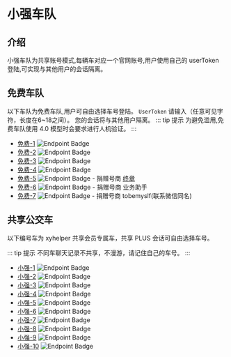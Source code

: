 # 小强车队

## 介绍

小强车队为共享账号模式,每辆车对应一个官网账号,用户使用自己的 userToken 登陆,可实现与其他用户的会话隔离。

## 免费车队

以下车队为免费车队,用户可自由选择车号登陆。 `UserToken` 请输入（任意可见字符，长度在6~18之间）。 您的会话将与其他用户隔离。
::: tip 提示
为避免滥用,免费车队使用 4.0 模型时会要求进行人机验证。
:::

- [免费-1](https://free-1.xyhelper.cn) ![Endpoint Badge](https://shields.xyhelper.com.cn/endpoint?url=https%3A%2F%2Ffree-1.xyhelper.cn%2Fendpoint)
- [免费-2](https://free-2.xyhelper.cn) ![Endpoint Badge](https://shields.xyhelper.com.cn/endpoint?url=https%3A%2F%2Ffree-2.xyhelper.cn%2Fendpoint)
- [免费-3](https://free-3.xyhelper.cn) ![Endpoint Badge](https://shields.xyhelper.com.cn/endpoint?url=https%3A%2F%2Ffree-3.xyhelper.cn%2Fendpoint)
- [免费-4](https://free-4.xyhelper.cn) ![Endpoint Badge](https://shields.xyhelper.com.cn/endpoint?url=https%3A%2F%2Ffree-4.xyhelper.cn%2Fendpoint)
- [免费-5](https://free-5.xyhelper.cn) ![Endpoint Badge](https://shields.xyhelper.com.cn/endpoint?url=https%3A%2F%2Ffree-5.xyhelper.cn%2Fendpoint) - 捐赠号商 [终章](https://rao2-daili.hf.space)
- [免费-6](https://free-6.xyhelper.cn) ![Endpoint Badge](https://shields.xyhelper.com.cn/endpoint?url=https%3A%2F%2Ffree-6.xyhelper.cn%2Fendpoint) - 捐赠号商 业务助手
- [免费-7](https://free-7.xyhelper.cn) ![Endpoint Badge](https://shields.xyhelper.com.cn/endpoint?url=https%3A%2F%2Ffree-7.xyhelper.cn%2Fendpoint) - 捐赠号商 tobemyslf(联系微信同名)

## 共享公交车

以下编号车为 xyhelper 共享会员专属车，共享 PLUS 会话可自由选择车号。

::: tip 提示
不同车聊天记录不共享，不漫游，请记住自己的车号。
:::

- [小强-1](https://xq-1.xyhelper.cn) ![Endpoint Badge](https://shields.xyhelper.com.cn/endpoint?url=https%3A%2F%2Fxq-1.xyhelper.cn%2Fendpoint)
- [小强-2](https://xq-2.xyhelper.cn) ![Endpoint Badge](https://shields.xyhelper.com.cn/endpoint?url=https%3A%2F%2Fxq-2.xyhelper.cn%2Fendpoint)
- [小强-3](https://xq-3.xyhelper.cn) ![Endpoint Badge](https://shields.xyhelper.com.cn/endpoint?url=https%3A%2F%2Fxq-3.xyhelper.cn%2Fendpoint)
- [小强-4](https://xq-4.xyhelper.cn) ![Endpoint Badge](https://shields.xyhelper.com.cn/endpoint?url=https%3A%2F%2Fxq-4.xyhelper.cn%2Fendpoint)
- [小强-5](https://xq-5.xyhelper.cn) ![Endpoint Badge](https://shields.xyhelper.com.cn/endpoint?url=https%3A%2F%2Fxq-5.xyhelper.cn%2Fendpoint)
- [小强-6](https://xq-6.xyhelper.cn) ![Endpoint Badge](https://shields.xyhelper.com.cn/endpoint?url=https%3A%2F%2Fxq-6.xyhelper.cn%2Fendpoint)
- [小强-7](https://xq-7.xyhelper.cn) ![Endpoint Badge](https://shields.xyhelper.com.cn/endpoint?url=https%3A%2F%2Fxq-7.xyhelper.cn%2Fendpoint)
- [小强-8](https://xq-8.xyhelper.cn) ![Endpoint Badge](https://shields.xyhelper.com.cn/endpoint?url=https%3A%2F%2Fxq-8.xyhelper.cn%2Fendpoint)
- [小强-9](https://xq-9.xyhelper.cn) ![Endpoint Badge](https://shields.xyhelper.com.cn/endpoint?url=https%3A%2F%2Fxq-9.xyhelper.cn%2Fendpoint)
- [小强-10](https://xq-10.xyhelper.cn) ![Endpoint Badge](https://shields.xyhelper.com.cn/endpoint?url=https%3A%2F%2Fxq-10.xyhelper.cn%2Fendpoint)
